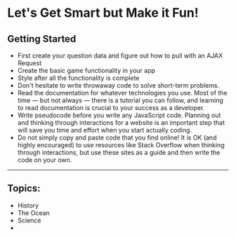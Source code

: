 # Let's Get Smart but Make it Fun!

## Getting Started
+ First create your question data and figure out how to pull with an AJAX Request
+ Create the basic game functionality in your app
+ Style after all the functionality is complete
+ Don't hesitate to write throwaway code to solve short-term problems.
+ Read the documentation for whatever technologies you use. Most of the time — but not always — there is a tutorial you can follow, and learning to read documentation is crucial to your success as a developer.
+ Write pseudocode before you write any JavaScript code. Planning out and thinking through interactions for a website is an important step that will save you time and effort when you start actually coding.
+ Do not simply copy and paste code that you find online! It is OK (and highly encouraged) to use resources like Stack Overflow when thinking through interactions, but use these sites as a guide and then write the code on your own.

-------------------------------------------------

## Topics:
+ History
+ The Ocean
+ Science
+  
